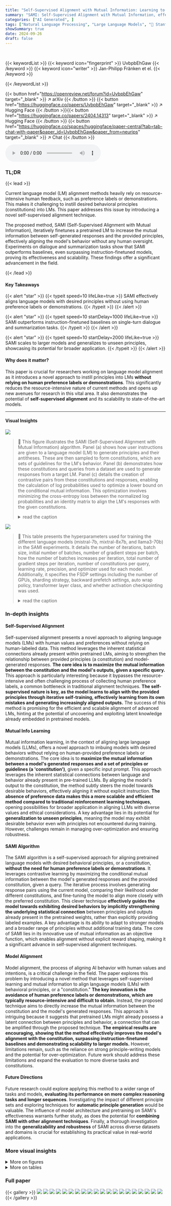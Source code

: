 ```yaml
---
title: "Self-Supervised Alignment with Mutual Information: Learning to Follow Principles without Preference Labels"
summary: "SAMI: Self-Supervised Alignment with Mutual Information, effectively teaches language models to follow principles without human preference labels by maximizing the mutual information between principle..."
categories: ["AI Generated", ]
tags: ["Natural Language Processing", "Large Language Models", "🏢 Stanford University",]
showSummary: true
date: 2024-09-26
draft: false
---
```


<br>

{{< keywordList >}}
{{< keyword icon="fingerprint" >}} UvbpbEhGaw {{< /keyword >}}
{{< keyword icon="writer" >}} Jan-Philipp Fränken et el. {{< /keyword >}}
 
{{< /keywordList >}}

{{< button href="https://openreview.net/forum?id=UvbpbEhGaw" target="_blank" >}}
↗ arXiv
{{< /button >}}
{{< button href="https://huggingface.co/papers/UvbpbEhGaw" target="_blank" >}}
↗ Hugging Face
{{< /button >}}{{< button href="https://huggingface.co/papers/2404.14313" target="_blank" >}}
↗ Hugging Face
{{< /button >}}
{{< button href="https://huggingface.co/spaces/huggingface/paper-central?tab=tab-chat-with-paper&paper_id=UvbpbEhGaw&paper_from=neurips" target="_blank" >}}
↗ Chat
{{< /button >}}




<audio controls>
    <source src="https://ai-paper-reviewer.com/UvbpbEhGaw/podcast.wav" type="audio/wav">
    Your browser does not support the audio element.
</audio>


### TL;DR


{{< lead >}}

Current language model (LM) alignment methods heavily rely on resource-intensive human feedback, such as preference labels or demonstrations. This makes it challenging to instill desired behavioral principles (constitutions) into LMs.  This paper addresses this issue by introducing a novel self-supervised alignment technique. 

The proposed method, SAMI (Self-Supervised Alignment with Mutual Information), iteratively finetunes a pretrained LM to increase the mutual information between self-generated responses and the provided principles, effectively aligning the model's behavior without any human oversight.  Experiments on dialogue and summarization tasks show that SAMI outperforms baselines, even surpassing instruction-finetuned models, proving its effectiveness and scalability.  These findings offer a significant advancement in the field.

{{< /lead >}}


#### Key Takeaways

{{< alert "star" >}}
{{< typeit speed=10 lifeLike=true >}} SAMI effectively aligns language models with desired principles without using human preference labels or demonstrations. {{< /typeit >}}
{{< /alert >}}

{{< alert "star" >}}
{{< typeit speed=10 startDelay=1000 lifeLike=true >}} SAMI outperforms instruction-finetuned baselines on single-turn dialogue and summarization tasks. {{< /typeit >}}
{{< /alert >}}

{{< alert "star" >}}
{{< typeit speed=10 startDelay=2000 lifeLike=true >}} SAMI scales to larger models and generalizes to unseen principles, showcasing its potential for broader application. {{< /typeit >}}
{{< /alert >}}

#### Why does it matter?
This paper is crucial for researchers working on language model alignment as it introduces a novel approach to instill principles into LMs **without relying on human preference labels or demonstrations**.  This significantly reduces the resource-intensive nature of current methods and opens up new avenues for research in this vital area. It also demonstrates the potential of **self-supervised alignment** and its scalability to state-of-the-art models.

------
#### Visual Insights



![](https://ai-paper-reviewer.com/UvbpbEhGaw/figures_1_1.jpg)

> 🔼 This figure illustrates the SAMI (Self-Supervised Alignment with Mutual Information) algorithm.  Panel (a) shows how user instructions are given to a language model (LM) to generate principles and their antitheses.  These are then sampled to form constitutions, which are sets of guidelines for the LM's behavior. Panel (b) demonstrates how these constitutions and queries from a dataset are used to generate responses from a target LM. Panel (c) details the creation of contrastive pairs from these constitutions and responses, enabling the calculation of log probabilities used to optimize a lower bound on the conditional mutual information. This optimization involves minimizing the cross-entropy loss between the normalized log probabilities and an identity matrix to align the LM's responses with the given constitutions.
> <details>
> <summary>read the caption</summary>
> Figure 1: SAMI Illustration. [a]: A user instructs an LM (the “principle writer”) to write a set of principles and their antitheses, from which we sample constitutions. [b] Constitutions are then paired with queries from a dataset to sample responses by prompting an LM (the target model for finetuning). [c] Constitutions and responses are used to create contrastive pairs from which we obtain the log probabilities of the generated responses under different constitutions. This setup allows us to maximize a lower bound on the conditional mutual information I(y; c|x) between responses y and constitutions c given queries x. SAMI optimizes this bound by minimizing the row- and column-wise cross-entropy loss between the normalized log probabilities and an identity matrix.
> </details>





![](https://ai-paper-reviewer.com/UvbpbEhGaw/tables_13_1.jpg)

> 🔼 This table presents the hyperparameters used for training the different language models (mistral-7b, mixtral-8x7b, and llama3-70b) in the SAMI experiments.  It details the number of iterations, batch size, initial number of batches, number of gradient steps per batch, how the number of batches increases per iteration, total number of gradient steps per iteration, number of constitutions per query, learning rate, precision, and optimizer used for each model.  Additionally, it specifies the FSDP settings including the number of GPUs, sharding strategy, backward prefetch settings, auto wrap policy, transformer layer class, and whether activation checkpointing was used.
> <details>
> <summary>read the caption</summary>
> Table 1: Hyperparameters for Training Runs
> </details>





### In-depth insights


#### Self-Supervised Alignment
Self-supervised alignment presents a novel approach to aligning language models (LMs) with human values and preferences without relying on human-labeled data.  This method leverages the inherent statistical connections already present within pretrained LMs, aiming to strengthen the relationship between provided principles (a constitution) and model-generated responses.  **The core idea is to maximize the mutual information between the constitution and the model's outputs, given a specific query.** This approach is particularly interesting because it bypasses the resource-intensive and often challenging process of collecting human preference labels, a common bottleneck in traditional alignment techniques.  **The self-supervised nature is key, as the model learns to align with the provided principles through iterative self-training, effectively learning from its own mistakes and generating increasingly aligned outputs.**  The success of this method is promising for the efficient and scalable alignment of advanced LMs, hinting at the potential of uncovering and exploiting latent knowledge already embedded in pretrained models.

#### Mutual Info Learning
Mutual information learning, in the context of aligning large language models (LLMs), offers a novel approach to imbuing models with desired behaviors without relying on human-provided preference labels or demonstrations.  The core idea is to **maximize the mutual information between a model's generated responses and a set of principles or guidelines (a 'constitution')**, given a specific input prompt.  This approach leverages the inherent statistical connections between language and behavior already present in pre-trained LLMs.  By aligning the model's output to the constitution, the method subtly steers the model towards desirable behaviors, effectively aligning it without explicit instruction. **The absence of preference data makes this a more scalable and efficient method compared to traditional reinforcement learning techniques**, opening possibilities for broader application in aligning LLMs with diverse values and ethical considerations.  A key advantage lies in its potential for **generalization to unseen principles**, meaning the model may exhibit desirable behavior even with principles not encountered during training. However, challenges remain in managing over-optimization and ensuring robustness. 

#### SAMI Algorithm
The SAMI algorithm is a self-supervised approach for aligning pretrained language models with desired behavioral principles, or a constitution, **without the need for human preference labels or demonstrations**.  It leverages contrastive learning by maximizing the conditional mutual information between the model's generated responses and the provided constitution, given a query.  The iterative process involves generating response pairs using the current model, comparing their likelihood under different constitutions, and fine-tuning the model to align more closely with the preferred constitution. This clever technique **effectively guides the model towards exhibiting desired behaviors by implicitly strengthening the underlying statistical connection** between principles and outputs already present in the pretrained weights, rather than explicitly providing labeled examples.  A key advantage is its ability to adapt to stronger models and a broader range of principles without additional training data. The core of SAMI lies in its innovative use of mutual information as an objective function, which enables alignment without explicit reward shaping, making it a significant advance in self-supervised alignment techniques.

#### Model Alignment
Model alignment, the process of aligning AI behavior with human values and intentions, is a critical challenge in the field.  The paper explores this problem by introducing a novel method that leverages self-supervised learning and mutual information to align language models (LMs) with behavioral principles, or a "constitution."  **The key innovation is the avoidance of human preference labels or demonstrations, which are typically resource-intensive and difficult to obtain.** Instead, the proposed technique aims to directly increase the mutual information between the constitution and the model's generated responses.  This approach is intriguing because it suggests that pretrained LMs might already possess a latent connection between principles and behavior, a connection that can be amplified through the proposed technique.  **The empirical results are encouraging, showing that the method effectively improves the model's alignment with the constitution, surpassing instruction-finetuned baselines and demonstrating scalability to larger models.** However, limitations remain, such as the reliance on strong principle-writing models and the potential for over-optimization.  Future work should address these limitations and expand the evaluation to more diverse tasks and constitutions.

#### Future Directions
Future research could explore applying this method to a wider range of tasks and models, **evaluating its performance on more complex reasoning tasks and longer sequences**.  Investigating the impact of different principle sets and exploring techniques for **automatic principle generation** would be valuable.  The influence of model architecture and pretraining on SAMI's effectiveness warrants further study, as does the potential for **combining SAMI with other alignment techniques**.  Finally, a thorough investigation into the **generalizability and robustness** of SAMI across diverse datasets and domains is crucial for establishing its practical value in real-world applications.


### More visual insights

<details>
<summary>More on figures
</summary>


![](https://ai-paper-reviewer.com/UvbpbEhGaw/figures_2_1.jpg)

> 🔼 This figure presents the results of Experiment 1, focusing on dialogue principles.  It shows the performance of a weak language model (mistral-7b) fine-tuned using SAMI, compared to both its original (un-tuned) version and a stronger instruction-finetuned model (mistral-7b-instruct).  Panel (a) displays the mutual information (MI) lower bound and average sequence length over training iterations. Panel (b) illustrates the win rates (length-corrected) of the fine-tuned model against the base and instruct models.  The results show improvements in MI and win rates, particularly against the instruction-finetuned model, demonstrating SAMI's effectiveness in aligning the model to principles.
> <details>
> <summary>read the caption</summary>
> Figure 2: Experiment 1: Dialogue (HH-RLHF). We finetune mistral-7b (weak model) in both panels using principles written with claude-opus (strong principle writer). [a] Left: Conditional MI lower bound at each iteration. The dashed line indicates the MI for mistral-7b-instruct as a reference. Right: Average sequence length at each iteration. The dashed line represents the sequence length of mistral-7b-instruct. [b] Left: Length-corrected win rates against base model (mistral-7b). Right: Length-corrected win rates against instruct model (mistral-7b-instruct). We include 0.5 (chance) as a reference point for iteration t = 0 when comparing to the base model. Error bars correspond to ± SEM across 250 data points for all panels.
> </details>



![](https://ai-paper-reviewer.com/UvbpbEhGaw/figures_3_1.jpg)

> 🔼 This figure shows the results of Experiment 1, which focuses on dialogue using the HH-RLHF dataset.  The experiment finetunes the mistral-7b language model using principles generated by a stronger model (claude-opus). Panel (a) displays the conditional mutual information (MI) lower bound and average sequence length at each iteration of the finetuning process. The dashed lines represent the baseline values for a model finetuned with instructions (mistral-7b-instruct). Panel (b) presents length-corrected win rates against both the base model and the instruction-finetuned model.  Win rates are calculated based on comparisons with a judge (GPT-4) to determine which of two responses better follows the specified principles. The 0.5 baseline indicates a random choice.
> <details>
> <summary>read the caption</summary>
> Figure 2: Experiment 1: Dialogue (HH-RLHF). We finetune mistral-7b (weak model) in both panels using principles written with claude-opus (strong principle writer). [a] Left: Conditional MI lower bound at each iteration. The dashed line indicates the MI for mistral-7b-instruct as a reference. Right: Average sequence length at each iteration. The dashed line represents the sequence length of mistral-7b-instruct. [b] Left: Length-corrected win rates against base model (mistral-7b). Right: Length-corrected win rates against instruct model (mistral-7b-instruct). We include 0.5 (chance) as a reference point for iteration t = 0 when comparing to the base model. Error bars correspond to ± SEM across 250 data points for all panels.
> </details>



![](https://ai-paper-reviewer.com/UvbpbEhGaw/figures_6_1.jpg)

> 🔼 This figure shows the results of Experiment 2, which focuses on summarization using the TL;DR dataset.  It presents the conditional mutual information (MI) lower bound and average sequence length for both mistral-7b and mixtral-8x7b models after being fine-tuned with SAMI.  The left panels ([a] and [b]) display the MI lower bound, indicating the strength of the learned association between principles and generated summaries.  The right panels show the average sequence length of the generated summaries.  Subfigures (a) utilize principles generated by a weaker model (mistral-7b-instruct), while subfigures (b) use principles from a stronger model (claude-opus).  Dashed lines represent baselines for comparison, highlighting the improvement achieved by SAMI across different principle generation methods and model strengths.
> <details>
> <summary>read the caption</summary>
> Figure 3: Experiment 2: Summarization (TL;DR). Conditional MI and Sequence Length. [a] Left: Conditional MI lower bound at each iteration (TL;DR only) for finetuned mistral-7b and mixtral-8x7b for principles written by mistral-7b-instruct. The dashed line indicates the MI for mistral-7b-instruct. Right: Average sequence length for mistral-7b and mixtral-8x7b on the TL;DR dataset using principles written by mistral-7b-instruct. The dashed line represents the sequence length of mistral-7b-instruct. [b] Left: Conditional MI lower bound at each iteration, using the same settings as in [a] but with principles written by claude-opus. Right: Average sequence length, using the same settings as in the right panel of [a], but with principles written by claude-opus. Dashed lines correspond to MI and sequence lengths from the instruct version of a model. Error bars correspond to ± SEM across 250 data points for all panels.
> </details>



![](https://ai-paper-reviewer.com/UvbpbEhGaw/figures_7_1.jpg)

> 🔼 This figure presents the results of Experiment 1, focusing on dialogue.  It shows the performance of a weak language model (mistral-7b) fine-tuned using SAMI, compared to both its original pre-trained state and an instruction-finetuned version (mistral-7b-instruct).  The results are displayed across three iterations of the SAMI algorithm. Panel (a) shows the increase in conditional mutual information (MI) and average sequence length over iterations. Panel (b) illustrates the win rates against both the base model and the instruction-finetuned model, demonstrating SAMI's effectiveness in aligning the weak language model.
> <details>
> <summary>read the caption</summary>
> Figure 2: Experiment 1: Dialogue (HH-RLHF). We finetune mistral-7b (weak model) in both panels using principles written with claude-opus (strong principle writer). [a] Left: Conditional MI lower bound at each iteration. The dashed line indicates the MI for mistral-7b-instruct as a reference. Right: Average sequence length at each iteration. The dashed line represents the sequence length of mistral-7b-instruct. [b] Left: Length-corrected win rates against base model (mistral-7b). Right: Length-corrected win rates against instruct model (mistral-7b-instruct). We include 0.5 (chance) as a reference point for iteration t = 0 when comparing to the base model. Error bars correspond to ± SEM across 250 data points for all panels.
> </details>



![](https://ai-paper-reviewer.com/UvbpbEhGaw/figures_8_1.jpg)

> 🔼 This figure shows the results of Experiment 3, which evaluates the performance of the SAMI-trained llama3-70b model on diverse summarization principles.  The x-axis represents the iteration number (0 being the baseline model), and the y-axis represents the win rate against the baseline model. There are two lines for 'train' (principles seen during training) and 'test' (principles not seen during training). The graph also includes a dashed line for results using chain-of-thought prompting. The error bars represent the standard error of the mean across 250 data points.
> <details>
> <summary>read the caption</summary>
> Figure 5: Experiment 3: Diverse Summarization Principles. Win rates of the finetuned llama3-70b model against the base model for principles used during training ('train') and held-out ('test') principles, with and without chain-of-thought (CoT) (see Section A.18). Error bars correspond to ± SEM across 250 data points.
> </details>



![](https://ai-paper-reviewer.com/UvbpbEhGaw/figures_15_1.jpg)

> 🔼 This figure shows the results of Experiment 1, which focuses on dialogue using the HH-RLHF dataset.  The experiment finetunes the mistral-7b language model using principles generated by a stronger model (claude-opus). Panel (a) displays the conditional mutual information (MI) lower bound and average sequence length at each iteration of the finetuning process.  Panel (b) presents the length-corrected win rates against both the base mistral-7b model and an instruction-finetuned version (mistral-7b-instruct).  The length correction accounts for potential bias introduced by longer responses.
> <details>
> <summary>read the caption</summary>
> Figure 2: Experiment 1: Dialogue (HH-RLHF). We finetune mistral-7b (weak model) in both panels using principles written with claude-opus (strong principle writer). [a] Left: Conditional MI lower bound at each iteration. The dashed line indicates the MI for mistral-7b-instruct as a reference. Right: Average sequence length at each iteration. The dashed line represents the sequence length of mistral-7b-instruct. [b] Left: Length-corrected win rates against base model (mistral-7b). Right: Length-corrected win rates against instruct model (mistral-7b-instruct). We include 0.5 (chance) as a reference point for iteration t = 0 when comparing to the base model. Error bars correspond to ± SEM across 250 data points for all panels.
> </details>



![](https://ai-paper-reviewer.com/UvbpbEhGaw/figures_15_2.jpg)

> 🔼 This figure displays the results of Experiment 1, which focuses on dialogue. Mistral-7b, a weaker language model, is fine-tuned using principles generated by a stronger model, claude-opus.  The figure is divided into two parts: (a) shows the change in mutual information (MI) and average sequence length over three iterations of the fine-tuning process, and (b) presents the win rates against both the original mistral-7b and an instruction-tuned version (mistral-7b-instruct). The win rates are corrected for length bias, and error bars represent standard error of the mean.
> <details>
> <summary>read the caption</summary>
> Figure 2: Experiment 1: Dialogue (HH-RLHF). We finetune mistral-7b (weak model) in both panels using principles written with claude-opus (strong principle writer). [a] Left: Conditional MI lower bound at each iteration. The dashed line indicates the MI for mistral-7b-instruct as a reference. Right: Average sequence length at each iteration. The dashed line represents the sequence length of mistral-7b-instruct. [b] Left: Length-corrected win rates against base model (mistral-7b). Right: Length-corrected win rates against instruct model (mistral-7b-instruct). We include 0.5 (chance) as a reference point for iteration t = 0 when comparing to the base model. Error bars correspond to ± SEM across 250 data points for all panels.
> </details>



![](https://ai-paper-reviewer.com/UvbpbEhGaw/figures_20_1.jpg)

> 🔼 This figure displays the results of Experiment 2, focusing on summarization using the TL;DR dataset.  It shows the conditional mutual information (MI) and average sequence length over three iterations of the SAMI algorithm for two models (mistral-7b and mixtral-8x7b) when using principles generated by two different principle writers (mistral-7b-instruct and claude-opus). The left panels show the MI lower bound for each iteration, while the right panels display the average sequence length. Dashed lines indicate the MI and sequence length of the instruction-finetuned baseline model (mistral-7b-instruct) for comparison. Error bars represent the standard error of the mean across 250 data points.
> <details>
> <summary>read the caption</summary>
> Figure 3: Experiment 2: Summarization (TL;DR). Conditional MI and Sequence Length. [a] Left: Conditional MI lower bound at each iteration (TL;DR only) for finetuned mistral-7b and mixtral-8x7b for principles written by mistral-7b-instruct. The dashed line indicates the MI for mistral-7b-instruct. Right: Average sequence length for mistral-7b and mixtral-8x7b on the TL;DR dataset using principles written by mistral-7b-instruct. The dashed line represents the sequence length of mistral-7b-instruct. [b] Left: Conditional MI lower bound at each iteration, using the same settings as in [a] but with principles written by claude-opus. Right: Average sequence length, using the same settings as in the right panel of [a], but with principles written by claude-opus. Dashed lines correspond to MI and sequence lengths from the instruct version of a model. Error bars correspond to ± SEM across 250 data points for all panels.
> </details>



![](https://ai-paper-reviewer.com/UvbpbEhGaw/figures_26_1.jpg)

> 🔼 This figure presents the results of Experiment 1, focusing on dialogue principles.  It shows the performance of a weak language model (mistral-7b) fine-tuned using principles generated by a strong model (claude-opus). Panel (a) displays the conditional mutual information (MI) lower bound and average sequence length across iterations, with dashed lines indicating the baseline values. Panel (b) shows the length-corrected win rates against both the base model and an instruction-finetuned model. Win rates measure how often the fine-tuned model's responses better align with the specified principles, demonstrating improvement over multiple iterations.
> <details>
> <summary>read the caption</summary>
> Figure 2: Experiment 1: Dialogue (HH-RLHF). We finetune mistral-7b (weak model) in both panels using principles written with claude-opus (strong principle writer). [a] Left: Conditional MI lower bound at each iteration. The dashed line indicates the MI for mistral-7b-instruct as a reference. Right: Average sequence length at each iteration. The dashed line represents the sequence length of mistral-7b-instruct. [b] Left: Length-corrected win rates against base model (mistral-7b). Right: Length-corrected win rates against instruct model (mistral-7b-instruct). We include 0.5 (chance) as a reference point for iteration t = 0 when comparing to the base model. Error bars correspond to ± SEM across 250 data points for all panels.
> </details>



![](https://ai-paper-reviewer.com/UvbpbEhGaw/figures_26_2.jpg)

> 🔼 This figure shows the results of Experiment 1, which focuses on dialogue using the HH-RLHF dataset.  The experiment finetunes the mistral-7b language model (referred to as the 'weak' model) using principles generated by a stronger model, claude-opus. The figure displays two key metrics across three iterations of the finetuning process: (a) Conditional Mutual Information (MI) lower bound and average sequence length, which measure the alignment between model responses and the provided principles; (b) Length-corrected win rates against the base mistral-7b model and an instruction-finetuned version (mistral-7b-instruct), indicating the model's improved ability to follow principles compared to baselines.
> <details>
> <summary>read the caption</summary>
> Figure 2: Experiment 1: Dialogue (HH-RLHF). We finetune mistral-7b (weak model) in both panels using principles written with claude-opus (strong principle writer). [a] Left: Conditional MI lower bound at each iteration. The dashed line indicates the MI for mistral-7b-instruct as a reference. Right: Average sequence length at each iteration. The dashed line represents the sequence length of mistral-7b-instruct. [b] Left: Length-corrected win rates against base model (mistral-7b). Right: Length-corrected win rates against instruct model (mistral-7b-instruct). We include 0.5 (chance) as a reference point for iteration t = 0 when comparing to the base model. Error bars correspond to ± SEM across 250 data points for all panels.
> </details>



![](https://ai-paper-reviewer.com/UvbpbEhGaw/figures_28_1.jpg)

> 🔼 This figure displays the results of Experiment 1, focusing on dialogue.  It shows the conditional mutual information (MI) lower bound and average sequence length over three iterations of finetuning the mistral-7b model using principles generated by claude-opus.  The left panels of [a] and [b] show MI, comparing the SAMI-finetuned model against both the original and instruction-finetuned baselines.  The right panels show the average response length.   The effect of length on win-rate calculations is addressed using length-corrected win rates to account for response length bias in the evaluation. 
> <details>
> <summary>read the caption</summary>
> Figure 2: Experiment 1: Dialogue (HH-RLHF). We finetune mistral-7b (weak model) in both panels using principles written with claude-opus (strong principle writer). [a] Left: Conditional MI lower bound at each iteration. The dashed line indicates the MI for mistral-7b-instruct as a reference. Right: Average sequence length at each iteration. The dashed line represents the sequence length of mistral-7b-instruct. [b] Left: Length-corrected win rates against base model (mistral-7b). Right: Length-corrected win rates against instruct model (mistral-7b-instruct). We include 0.5 (chance) as a reference point for iteration t = 0 when comparing to the base model. Error bars correspond to ± SEM across 250 data points for all panels.
> </details>



![](https://ai-paper-reviewer.com/UvbpbEhGaw/figures_33_1.jpg)

> 🔼 This figure presents the results of Experiment 1, focusing on dialogue using the HH-RLHF dataset.  It shows the performance of a weak language model (mistral-7b) fine-tuned using SAMI with principles generated by a strong model (claude-opus).  The figure is divided into two parts: (a) shows the conditional mutual information (MI) lower bound and average sequence length at each iteration; (b) shows the length-corrected win rates against both the base model and an instruction-finetuned model. The dashed lines serve as baselines for comparison. Error bars indicate the standard error of the mean across 250 data points.
> <details>
> <summary>read the caption</summary>
> Figure 2: Experiment 1: Dialogue (HH-RLHF). We finetune mistral-7b (weak model) in both panels using principles written with claude-opus (strong principle writer). [a] Left: Conditional MI lower bound at each iteration. The dashed line indicates the MI for mistral-7b-instruct as a reference. Right: Average sequence length at each iteration. The dashed line represents the sequence length of mistral-7b-instruct. [b] Left: Length-corrected win rates against base model (mistral-7b). Right: Length-corrected win rates against instruct model (mistral-7b-instruct). We include 0.5 (chance) as a reference point for iteration t = 0 when comparing to the base model. Error bars correspond to ± SEM across 250 data points for all panels.
> </details>



![](https://ai-paper-reviewer.com/UvbpbEhGaw/figures_33_2.jpg)

> 🔼 This figure presents the results of Experiment 1, focusing on dialogue.  Mistral-7b, a weaker language model, was fine-tuned using principles generated by a stronger model, claude-opus.  The figure displays the conditional mutual information (MI) lower bound and average sequence length over multiple iterations of the fine-tuning process (panel a).  Win rates, corrected for length bias, against both the original Mistral-7b and an instruction-tuned version (mistral-7b-instruct) are shown (panel b).  The results show the effectiveness of SAMI (the algorithm used) in aligning the weaker model with the desired principles.
> <details>
> <summary>read the caption</summary>
> Figure 2: Experiment 1: Dialogue (HH-RLHF). We finetune mistral-7b (weak model) in both panels using principles written with claude-opus (strong principle writer). [a] Left: Conditional MI lower bound at each iteration. The dashed line indicates the MI for mistral-7b-instruct as a reference. Right: Average sequence length at each iteration. The dashed line represents the sequence length of mistral-7b-instruct. [b] Left: Length-corrected win rates against base model (mistral-7b). Right: Length-corrected win rates against instruct model (mistral-7b-instruct). We include 0.5 (chance) as a reference point for iteration t = 0 when comparing to the base model. Error bars correspond to ± SEM across 250 data points for all panels.
> </details>



![](https://ai-paper-reviewer.com/UvbpbEhGaw/figures_34_1.jpg)

> 🔼 This figure presents the results of Experiment 1, focusing on dialogue principles.  Panel (a) shows the conditional mutual information (MI) lower bound and average sequence length over three iterations of fine-tuning a weaker model (mistral-7b) using principles generated by a stronger model.  Panel (b) displays length-corrected win rates against both the base model and an instruction-finetuned model, demonstrating improved performance after fine-tuning.
> <details>
> <summary>read the caption</summary>
> Figure 2: Experiment 1: Dialogue (HH-RLHF). We finetune mistral-7b (weak model) in both panels using principles written with claude-opus (strong principle writer). [a] Left: Conditional MI lower bound at each iteration. The dashed line indicates the MI for mistral-7b-instruct as a reference. Right: Average sequence length at each iteration. The dashed line represents the sequence length of mistral-7b-instruct. [b] Left: Length-corrected win rates against base model (mistral-7b). Right: Length-corrected win rates against instruct model (mistral-7b-instruct). We include 0.5 (chance) as a reference point for iteration t = 0 when comparing to the base model. Error bars correspond to ± SEM across 250 data points for all panels.
> </details>



![](https://ai-paper-reviewer.com/UvbpbEhGaw/figures_34_2.jpg)

> 🔼 This figure presents the results of Experiment 1, focusing on dialogue using the HH-RLHF dataset.  It shows the performance of a weak language model (mistral-7b) fine-tuned with SAMI, compared to a baseline model (mistral-7b-instruct). Panel (a) displays the mutual information (MI) and average sequence length over iterations, illustrating the effect of SAMI fine-tuning. Panel (b) shows the win rates against both the baseline and instruction-tuned models, demonstrating the effectiveness of the SAMI approach in aligning language models to desired principles without preference labels.
> <details>
> <summary>read the caption</summary>
> Figure 2: Experiment 1: Dialogue (HH-RLHF). We finetune mistral-7b (weak model) in both panels using principles written with claude-opus (strong principle writer). [a] Left: Conditional MI lower bound at each iteration. The dashed line indicates the MI for mistral-7b-instruct as a reference. Right: Average sequence length at each iteration. The dashed line represents the sequence length of mistral-7b-instruct. [b] Left: Length-corrected win rates against base model (mistral-7b). Right: Length-corrected win rates against instruct model (mistral-7b-instruct). We include 0.5 (chance) as a reference point for iteration t = 0 when comparing to the base model. Error bars correspond to ± SEM across 250 data points for all panels.
> </details>



![](https://ai-paper-reviewer.com/UvbpbEhGaw/figures_35_1.jpg)

> 🔼 This figure displays the results of Experiment 1, which focuses on dialogue principles.  It shows the performance of a finetuned mistral-7b model (a weaker model) when aligned with principles generated by claude-opus (a stronger model). Panel (a) illustrates the mutual information (MI) and average sequence length across different training iterations, comparing the finetuned model against a baseline (mistral-7b-instruct). Panel (b) presents the length-corrected win rates of the finetuned model against both the base model and the instruct model, showcasing the effectiveness of the finetuning process.
> <details>
> <summary>read the caption</summary>
> Figure 2: Experiment 1: Dialogue (HH-RLHF). We finetune mistral-7b (weak model) in both panels using principles written with claude-opus (strong principle writer). [a] Left: Conditional MI lower bound at each iteration. The dashed line indicates the MI for mistral-7b-instruct as a reference. Right: Average sequence length at each iteration. The dashed line represents the sequence length of mistral-7b-instruct. [b] Left: Length-corrected win rates against base model (mistral-7b). Right: Length-corrected win rates against instruct model (mistral-7b-instruct). We include 0.5 (chance) as a reference point for iteration t = 0 when comparing to the base model. Error bars correspond to ± SEM across 250 data points for all panels.
> </details>



</details>




<details>
<summary>More on tables
</summary>


![](https://ai-paper-reviewer.com/UvbpbEhGaw/tables_16_1.jpg)
> 🔼 This table presents the results of significance testing for the win rates obtained in the dialogue experiment using the mistral-7b model. The win rates are corrected for length bias. The table shows the win rates for both helpful and harmless queries across three iterations (1, 2, 3), along with their 95% confidence intervals, t-statistics, and p-values.  The p-values indicate the statistical significance of the differences in win rates compared to the baseline model.
> <details>
> <summary>read the caption</summary>
> Table 2: Length-corrected win rates over iterations for helpful and harmless queries against mistral-7b. Significance levels are indicated by p-values: < 0.001, < 0.01, < 0.05, or > 0.05.
> </details>

![](https://ai-paper-reviewer.com/UvbpbEhGaw/tables_16_2.jpg)
> 🔼 This table presents the results of significance testing for the length-corrected win rates of helpful and harmless queries against the instruction-finetuned model (mistral-7b-instruct).  For each iteration (0-3) and query type (Helpful, Harmless), it shows the win rate (percentage), 95% confidence interval, t-statistic, and p-value.  The p-values indicate the statistical significance of the win rates compared to a baseline of chance (50%).
> <details>
> <summary>read the caption</summary>
> Table 3: Length-corrected win rates over iterations for helpful and harmless queries against mistral-7b-instruct. Significance levels are indicated by p-values: < 0.001, < 0.01, < 0.05, or > 0.05.
> </details>

![](https://ai-paper-reviewer.com/UvbpbEhGaw/tables_17_1.jpg)
> 🔼 This table presents the results of an experiment on the TL;DR dataset using mistral-7b to generate summarization principles. It shows the win rates for different models (mistral-7b and mixtral-8x7b) against their respective base models across three iterations.  Win rates represent the proportion of times a model's summarization was judged better than the baseline by a human evaluator (GPT-4). Significance levels (p-values) indicate the statistical significance of the win rates.
> <details>
> <summary>read the caption</summary>
> Table 4: Raw win rates for TL;DR using mistral-7b as the principle writer. Each model is compared against the respective base model. Significance levels are indicated by p-values: < 0.001, < 0.01, < 0.05, or > 0.05.
> </details>

![](https://ai-paper-reviewer.com/UvbpbEhGaw/tables_17_2.jpg)
> 🔼 This table presents the results of a win-rate analysis comparing the performance of different language models on the TL;DR summarization dataset.  The models were fine-tuned using principles generated by the claude-opus language model. Each model's performance is measured against the baseline mistral-7b-instruct model.  The table shows the win rate (percentage of times the model's response was judged better than the baseline), 95% confidence interval, t-statistic, and p-value for each model and iteration.  Statistical significance is indicated by p-values.
> <details>
> <summary>read the caption</summary>
> Table 5: Raw win rates for TL;DR using claude-opus as the principle writer. Each model is compared against mistral-7b-instruct. Significance levels are indicated by p-values: < 0.001, < 0.01, < 0.05, or > 0.05.
> </details>

![](https://ai-paper-reviewer.com/UvbpbEhGaw/tables_18_1.jpg)
> 🔼 This table presents the results of win-rate comparisons for the TL;DR summarization task using the claude-opus model as the principle writer.  It shows the win rates of mistral-7b and mixtral-8x7b models against their respective base models across three iterations.  Statistical significance (p-values) is reported to indicate the reliability of the observed differences.
> <details>
> <summary>read the caption</summary>
> Table 6: Raw win rates for TL;DR using claude-opus as the principle writer. Each model is compared against the respective base model. Significance levels are indicated by p-values: < 0.001, < 0.01, < 0.05, or > 0.05.
> </details>

![](https://ai-paper-reviewer.com/UvbpbEhGaw/tables_18_2.jpg)
> 🔼 This table presents the results of a summarization experiment using the TL;DR dataset and the claude-opus model as the principle writer.  It shows the win rates of the mistral-7b and mixtral-8x7b models against the mistral-7b-instruct baseline across three iterations. Win rates represent the percentage of times each model's response was judged to be better aligned with the summarization principles defined in the constitution by a GPT-4 judge. The 95% confidence intervals and p-values for statistical significance are also included.
> <details>
> <summary>read the caption</summary>
> Table 5: Raw win rates for TL;DR using claude-opus as the principle writer. Each model is compared against mistral-7b-instruct. Significance levels are indicated by p-values: < 0.001, < 0.01, < 0.05, or > 0.05.
> </details>

![](https://ai-paper-reviewer.com/UvbpbEhGaw/tables_19_1.jpg)
> 🔼 This table presents the win rates of the llama3-70b model on the TL;DR summarization dataset.  The model was evaluated on two sets of summarization principles: those seen during training (In-Distribution) and those not seen (Out-of-Distribution).  The table shows the win rates across three iterations of the SAMI algorithm, along with 95% confidence intervals, t-statistics and p-values to assess statistical significance.  The p-values indicate whether the win rates are statistically different from chance, demonstrating how well SAMI generalizes to unseen principles.
> <details>
> <summary>read the caption</summary>
> Table 8: Raw win rates for TL;DR using llama3-70b without chain-of-thought, comparing In-Distribution and Out-of-Distribution (OOD) principles. Significance levels are indicated by p-values: < 0.001, < 0.01, < 0.05, or > 0.05.
> </details>

![](https://ai-paper-reviewer.com/UvbpbEhGaw/tables_19_2.jpg)
> 🔼 This table presents the results of win-rate calculations for the llama3-70b model using chain-of-thought prompting.  The win rates are calculated against a baseline model for both in-distribution (principles seen during training) and out-of-distribution (principles not seen during training) summarization principles.  Statistical significance (p-values) are provided to indicate the confidence of the results.  The data shows the model's performance across three iterations of the SAMI training process.
> <details>
> <summary>read the caption</summary>
> Table 9: Raw win rates for TL;DR using llama3-70b with chain-of-thought, comparing In-Distribution and Out-of-Distribution (OOD) principles. Significance levels are indicated by p-values: < 0.001, < 0.01, < 0.05, or > 0.05.
> </details>

![](https://ai-paper-reviewer.com/UvbpbEhGaw/tables_28_1.jpg)
> 🔼 This table presents the constitutions used in the HH-RLHF experiments.  Each constitution is composed of two principles, one focusing on helpfulness and harmlessness, and the other on the opposite (not helpful, not harmless).  There are four constitutions in total, representing all four combinations of helpfulness/harmlessness principles.
> <details>
> <summary>read the caption</summary>
> Table 10: Constitutions HH-RLHF written with claude-opus.
> </details>

![](https://ai-paper-reviewer.com/UvbpbEhGaw/tables_29_1.jpg)
> 🔼 This table presents the constitutions used in the HH-RLHF experiments.  Each constitution is composed of two principles: one promoting helpful and harmless responses, and another that violates these principles.  Four constitutions are shown, representing all combinations of helpful/not helpful and harmless/not harmless principles.
> <details>
> <summary>read the caption</summary>
> Table 10: Constitutions HH-RLHF written with claude-opus.
> </details>

![](https://ai-paper-reviewer.com/UvbpbEhGaw/tables_29_2.jpg)
> 🔼 This table presents the constitutions used in the HH-RLHF experiment.  For each combination of helpful/not helpful and harmless/not harmless principles, the table shows the specific constitution used to guide the language model's responses. Each constitution comprises two principles that aim to guide the model's behavior, one focusing on helpfulness and harmlessness, and the other on the opposite or alternative.
> <details>
> <summary>read the caption</summary>
> Table 10: Constitutions HH-RLHF written with claude-opus.
> </details>

</details>




### Full paper

{{< gallery >}}
<img src="https://ai-paper-reviewer.com/UvbpbEhGaw/1.png" class="grid-w50 md:grid-w33 xl:grid-w25" />
<img src="https://ai-paper-reviewer.com/UvbpbEhGaw/2.png" class="grid-w50 md:grid-w33 xl:grid-w25" />
<img src="https://ai-paper-reviewer.com/UvbpbEhGaw/3.png" class="grid-w50 md:grid-w33 xl:grid-w25" />
<img src="https://ai-paper-reviewer.com/UvbpbEhGaw/4.png" class="grid-w50 md:grid-w33 xl:grid-w25" />
<img src="https://ai-paper-reviewer.com/UvbpbEhGaw/5.png" class="grid-w50 md:grid-w33 xl:grid-w25" />
<img src="https://ai-paper-reviewer.com/UvbpbEhGaw/6.png" class="grid-w50 md:grid-w33 xl:grid-w25" />
<img src="https://ai-paper-reviewer.com/UvbpbEhGaw/7.png" class="grid-w50 md:grid-w33 xl:grid-w25" />
<img src="https://ai-paper-reviewer.com/UvbpbEhGaw/8.png" class="grid-w50 md:grid-w33 xl:grid-w25" />
<img src="https://ai-paper-reviewer.com/UvbpbEhGaw/9.png" class="grid-w50 md:grid-w33 xl:grid-w25" />
<img src="https://ai-paper-reviewer.com/UvbpbEhGaw/10.png" class="grid-w50 md:grid-w33 xl:grid-w25" />
<img src="https://ai-paper-reviewer.com/UvbpbEhGaw/11.png" class="grid-w50 md:grid-w33 xl:grid-w25" />
<img src="https://ai-paper-reviewer.com/UvbpbEhGaw/12.png" class="grid-w50 md:grid-w33 xl:grid-w25" />
<img src="https://ai-paper-reviewer.com/UvbpbEhGaw/13.png" class="grid-w50 md:grid-w33 xl:grid-w25" />
<img src="https://ai-paper-reviewer.com/UvbpbEhGaw/14.png" class="grid-w50 md:grid-w33 xl:grid-w25" />
<img src="https://ai-paper-reviewer.com/UvbpbEhGaw/15.png" class="grid-w50 md:grid-w33 xl:grid-w25" />
<img src="https://ai-paper-reviewer.com/UvbpbEhGaw/16.png" class="grid-w50 md:grid-w33 xl:grid-w25" />
<img src="https://ai-paper-reviewer.com/UvbpbEhGaw/17.png" class="grid-w50 md:grid-w33 xl:grid-w25" />
<img src="https://ai-paper-reviewer.com/UvbpbEhGaw/18.png" class="grid-w50 md:grid-w33 xl:grid-w25" />
<img src="https://ai-paper-reviewer.com/UvbpbEhGaw/19.png" class="grid-w50 md:grid-w33 xl:grid-w25" />
<img src="https://ai-paper-reviewer.com/UvbpbEhGaw/20.png" class="grid-w50 md:grid-w33 xl:grid-w25" />
{{< /gallery >}}